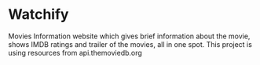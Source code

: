 # Watchify
Movies Information website which gives brief information about the movie, shows IMDB ratings and trailer of the movies, all in one spot. 
This project is using resources from api.themoviedb.org
